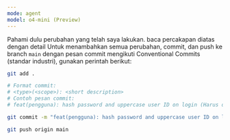 ```yaml
---
mode: agent
model: o4-mini (Preview)
---
```


Pahami dulu perubahan yang telah saya lakukan. baca percakapan diatas dengan detail
Untuk menambahkan semua perubahan, commit, dan push ke branch `main` dengan pesan commit mengikuti Conventional Commits (standar industri), gunakan perintah berikut:

```bash
git add .

# Format commit:
# <type>(<scope>): <short description>
# Contoh pesan commit:
# feat(pengguna): hash password and uppercase user ID on login (Harus detail)

git commit -m "feat(pengguna): hash password and uppercase user ID on login"

git push origin main
```
